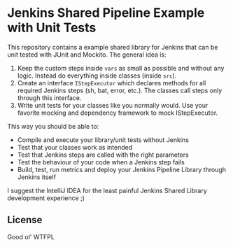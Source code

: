 # Jenkins Shared Pipeline Example with Unit Tests

This repository contains a example shared library for Jenkins that can be unit tested with JUnit and Mockito. The general idea is:

1. Keep the custom steps inside `vars` as small as possible and without any logic. Instead do everything inside classes (inside `src`).
2. Create an interface `IStepExecutor` which declares methods for all required Jenkins steps (sh, bat, error, etc.). The classes call steps only through this interface.
3. Write unit tests for your classes like you normally would. Use your favorite mocking and dependency framework to mock IStepExecutor.

This way you should be able to:

* Compile and execute your library/unit tests without Jenkins
* Test that your classes work as intended
* Test that Jenkins steps are called with the right parameters
* Test the behaviour of your code when a Jenkins step fails
* Build, test, run metrics and deploy your Jenkins Pipeline Library through Jenkins itself

I suggest the IntelliJ IDEA for the least painful Jenkins Shared Library development experience ;)

## License

Good ol' WTFPL